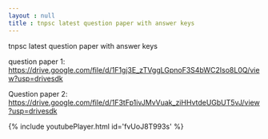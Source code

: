 ```yaml
---
layout : null
title : tnpsc latest question paper with answer keys
---
```


tnpsc latest question paper with answer keys

question paper 1:
https://drive.google.com/file/d/1F1gj3E_zTVggLGpnoF3S4bWC2Iso8L0Q/view?usp=drivesdk

Question paper 2:
https://drive.google.com/file/d/1F3tFp1ivJMvVuak_ziHHvtdeUGbUT5vJ/view?usp=drivesdk



{% include youtubePlayer.html id='fvUoJ8T993s' %}
